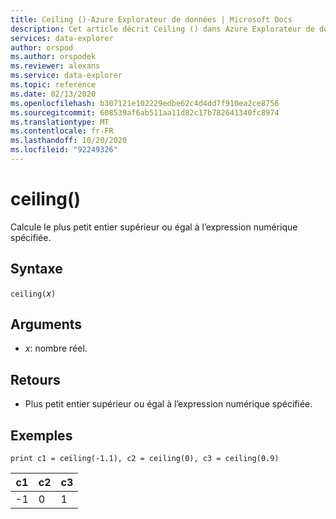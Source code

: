 ```yaml
---
title: Ceiling ()-Azure Explorateur de données | Microsoft Docs
description: Cet article décrit Ceiling () dans Azure Explorateur de données.
services: data-explorer
author: orspod
ms.author: orspodek
ms.reviewer: alexans
ms.service: data-explorer
ms.topic: reference
ms.date: 02/13/2020
ms.openlocfilehash: b307121e102229edbe62c4d4dd7f910ea2ce8756
ms.sourcegitcommit: 608539af6ab511aa11d82c17b782641340fc8974
ms.translationtype: MT
ms.contentlocale: fr-FR
ms.lasthandoff: 10/20/2020
ms.locfileid: "92249326"
---
```

# <a name="ceiling"></a>ceiling()

Calcule le plus petit entier supérieur ou égal à l’expression numérique spécifiée.

## <a name="syntax"></a>Syntaxe

`ceiling(`*x*`)`

## <a name="arguments"></a>Arguments

* *x*: nombre réel.

## <a name="returns"></a>Retours

* Plus petit entier supérieur ou égal à l’expression numérique spécifiée. 

## <a name="examples"></a>Exemples

```kusto
print c1 = ceiling(-1.1), c2 = ceiling(0), c3 = ceiling(0.9)
```

|c1|c2|c3|
|---|---|---|
|-1|0|1|
